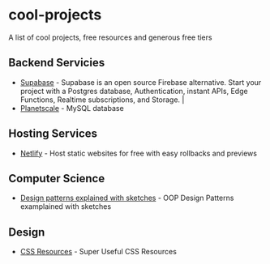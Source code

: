 # cool-projects
A list of cool projects, free resources and generous free tiers

## Backend Servicies
- [Supabase](https://supabase.com/) - Supabase is an open source Firebase alternative. Start your project with a Postgres database, Authentication, instant APIs, Edge Functions, Realtime subscriptions, and Storage. |
- [Planetscale](https://planetscale.com/) - MySQL database


## Hosting Services
- [Netlify](https://www.netlify.com/) - Host static websites for free with easy rollbacks and previews

## Computer Science
- [Design patterns explained with sketches](https://steven-giesel.com/blogPost/91629412-1440-4aa6-add8-acd925831b35) - OOP Design Patterns examplained with sketches

## Design
- [CSS Resources](https://dev.to/lissy93/super-useful-css-resources-1ba3) - Super Useful CSS Resources
